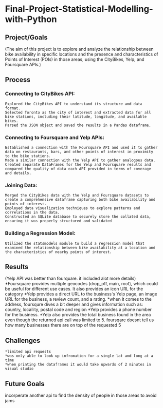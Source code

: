 # Final-Project-Statistical-Modelling-with-Python

## Project/Goals
(The aim of this project is to explore and analyze the relationship between bike availability in specific locations and the presence and characteristics of Points of Interest (POIs) in those areas, using the CityBikes, Yelp, and Foursquare APIs.)

## Process
### Connecting to CityBikes API:

    Explored the CityBikes API to understand its structure and data format.
    Selected Toronto as the city of interest and extracted data for all bike stations, including their latitude, longitude, and available bikes.
    Parsed the JSON object and saved the results in a Pandas dataframe. 
### Connecting to Foursquare and Yelp APIs:

    Established a connection with the Foursquare API and used it to gather data on restaurants, bars, and other points of interest in proximity to the bike stations.
    Made a similar connection with the Yelp API to gather analogous data.
    Created separate DataFrames for the Yelp and Foursquare results and compared the quality of data each API provided in terms of coverage and details.
### Joining Data:

    Merged the CityBikes data with the Yelp and Foursquare datasets to create a comprehensive dataframe capturing both bike availability and points of interest.
    Employed data visualization techniques to explore patterns and correlations in the data.
    Constructed an SQLite database to securely store the collated data, ensuring it was properly structured and validated
### Building a Regression Model:

    Utilized the statsmodels module to build a regression model that examined the relationship between bike availability at a location and the characteristics of nearby points of interest.


## Results
(Yelp API was better than fourquare. it included alot more details)
 *Foursquare provides multiple geocodes (drop_off, main, roof), which could be useful for different use cases. It also provides an icon URL for the category
    *Yelp provides a direct URL to the business's Yelp page, an image URL for the business, a review count, and a rating. 
    *when it comes to the address, foursqure dives a bit deeper and gives information such as: country, locaility, postal code and region
    *Yelp provides a phone number for the business.
    *Yelp also provides the total business found in the area even though the returned api call was limited to 5. foursqare doesnt tell us how many businesses there are on top of the requested 5

## Challenges 
    *limited api requests
    *was only able to look up infromation for a single lat and long at a time
    *when printing the dataframes it would take upwards of 2 minutes in visual studio

## Future Goals
incorperate another api to find the density of people in those areas to avoid jams
